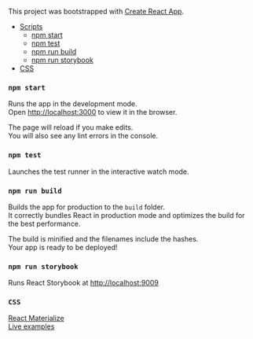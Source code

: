 This project was bootstrapped with [Create React App](https://github.com/facebookincubator/create-react-app).

- [Scripts](#updating-to-new-releases)
  - [npm start](#npm-start)
  - [npm test](#npm-test)
  - [npm run build](#npm-run-build)
  - [npm run storybook](#npm-run-storybook)
- [CSS](#CSS)
  
### `npm start`

Runs the app in the development mode.<br>
Open [http://localhost:3000](http://localhost:3000) to view it in the browser.

The page will reload if you make edits.<br>
You will also see any lint errors in the console.

### `npm test`

Launches the test runner in the interactive watch mode.<br>

### `npm run build`

Builds the app for production to the `build` folder.<br>
It correctly bundles React in production mode and optimizes the build for the best performance.

The build is minified and the filenames include the hashes.<br>
Your app is ready to be deployed!

### `npm run storybook`

Runs React Storybook at [http://localhost:9009](http://localhost:9009)

### `CSS`

[React Materialize](https://github.com/react-materialize/react-materialize) <br/>
[Live examples](https://react-materialize.github.io/#/)